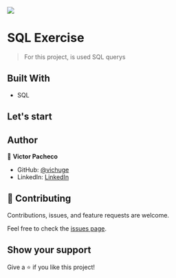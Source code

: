 ![](https://img.shields.io/badge/Microverse-blueviolet)

# SQL Exercise

> For this project, is used SQL querys

## Built With

- SQL

## Let's start


## Author

👤 **Victor Pacheco**

- GitHub: [@vichuge](https://github.com/vichuge)
- LinkedIn: [LinkedIn](https://www.linkedin.com/in/victor-pacheco-7946aab2/)

## 🤝 Contributing

Contributions, issues, and feature requests are welcome.

Feel free to check the [issues page](https://github.com/vichuge/sql-exercise/issues).

## Show your support

Give a ⭐️ if you like this project!